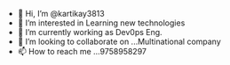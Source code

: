 - 👋 Hi, I’m @kartikay3813
- 👀 I’m interested in Learning new technologies
- 🌱 I’m currently working as Dev0ps Eng.
- 💞️ I’m looking to collaborate on ...Multinational company
- 📫 How to reach me ...9758958297

<!---
kartikay3813/kartikay3813 is a ✨ special ✨ repository because its `README.md` (this file) appears on your GitHub profile.
You can click the Preview link to take a look at your changes.
--->
